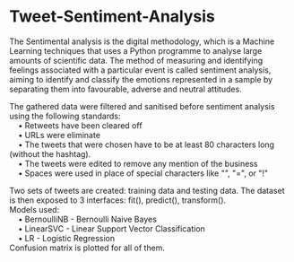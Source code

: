 # Tweet-Sentiment-Analysis
The Sentimental analysis is the digital methodology,  which is a Machine Learning techniques that uses a Python programme to analyse large amounts of scientific data. The method of measuring and identifying feelings associated with a particular event is called sentiment analysis, aiming to identify and classify the emotions represented in a sample by separating them into favourable, adverse and neutral attitudes. <br>

The gathered data were filtered and sanitised before sentiment analysis using the following standards:<br>
  &nbsp;&nbsp;&nbsp;&nbsp;•	Retweets have been cleared off<br>
  &nbsp;&nbsp;&nbsp;&nbsp;•	URLs were eliminate<br>
  &nbsp;&nbsp;&nbsp;&nbsp;•	The tweets that were chosen have to be at least 80 characters long (without the hashtag).<br>
  &nbsp;&nbsp;&nbsp;&nbsp;•	The tweets were edited to remove any mention of the business<br>
  &nbsp;&nbsp;&nbsp;&nbsp;•	Spaces were used in place of special characters like "", "=", or "!"<br>

Two sets of tweets are created: training data and testing data. The dataset is then exposed to 3 interfaces: fit(), predict(), transform().<br>
Models used:<br>
  &nbsp;&nbsp;&nbsp;&nbsp;•	BernoulliNB - Bernoulli Naive Bayes<br>
  &nbsp;&nbsp;&nbsp;&nbsp;•	LinearSVC - Linear Support Vector Classification<br>
  &nbsp;&nbsp;&nbsp;&nbsp;•	LR - Logistic Regression<br>
Confusion matrix is plotted for all of them. 
